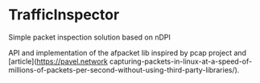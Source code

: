 # TrafficInspector
Simple packet inspection solution based on nDPI

API and implementation of the afpacket lib inspired by pcap project and [article](https://pavel.network capturing-packets-in-linux-at-a-speed-of-millions-of-packets-per-second-without-using-third-party-libraries/).